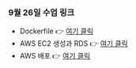 ### 9월 26일 수업 링크

* Dockerfile
  👉 [여기 클릭](https://bit.ly/0926dockerfile)
* AWS EC2 생성과 RDS
  👉 [여기 클릭](https://bit.ly/4pZgcSz)
* AWS 배포
  👉 [여기 클릭]()  
